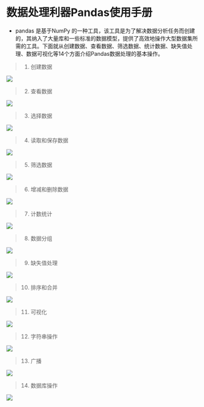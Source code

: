  # 数据处理利器Pandas使用手册

* pandas 是基于NumPy 的一种工具，该工具是为了解决数据分析任务而创建的，其纳入了大量库和一些标准的数据模型，提供了高效地操作大型数据集所需的工具。下面就从创建数据、查看数据、筛选数据、统计数据、缺失值处理、数据可视化等14个方面介绍Pandas数据处理的基本操作。
 
 > 1. 创建数据

![](..\image\创建数据.jpg)

> 2. 查看数据

![](..\image\查看数据集.jpg)

> 3. 选择数据

![](..\image\数据选择.jpg)

> 4. 读取和保存数据

![](..\image\读取保存.jpg)

> 5. 筛选数据

![](..\image\筛选数据.jpg)

> 6. 增减和删除数据

![](..\image\增加删除数据.jpg)

> 7. 计数统计

![](..\image\计数统计.jpg)

> 8. 数据分组

![](..\image\数据分组.jpg)

> 9. 缺失值处理

![](..\image\缺失值处理.jpg)

> 10. 排序和合并

![](..\image\排序合并.jpg)

> 11. 可视化

![](..\image\可视化操作.jpg)

> 12. 字符串操作

![](..\image\字符串操作.jpg)

> 13. 广播

![](..\image\广播.jpg)

> 14. 数据库操作

![](..\image\数据库操作.jpg)
